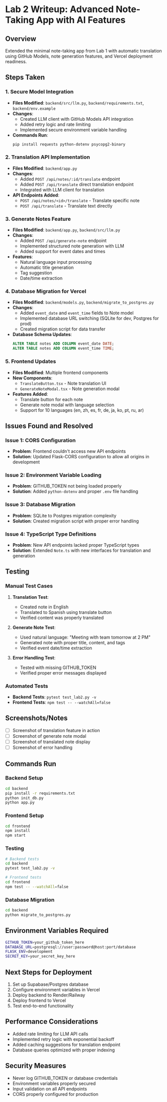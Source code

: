# Lab 2 Writeup: Advanced Note-Taking App with AI Features

## Overview
Extended the minimal note-taking app from Lab 1 with automatic translation using GitHub Models, note generation features, and Vercel deployment readiness.

## Steps Taken

### 1. Secure Model Integration
- **Files Modified**: `backend/src/llm.py`, `backend/requirements.txt`, `backend/env.example`
- **Changes**: 
  - Created LLM client with GitHub Models API integration
  - Added retry logic and rate limiting
  - Implemented secure environment variable handling
- **Commands Run**:
  ```bash
  pip install requests python-dotenv psycopg2-binary
  ```

### 2. Translation API Implementation
- **Files Modified**: `backend/app.py`
- **Changes**:
  - Added `POST /api/notes/:id/translate` endpoint
  - Added `POST /api/translate` direct translation endpoint
  - Integrated with LLM client for translation
- **API Endpoints Added**:
  - `POST /api/notes/<id>/translate` - Translate specific note
  - `POST /api/translate` - Translate text directly

### 3. Generate Notes Feature
- **Files Modified**: `backend/app.py`, `backend/src/llm.py`
- **Changes**:
  - Added `POST /api/generate-note` endpoint
  - Implemented structured note generation with LLM
  - Added support for event dates and times
- **Features**:
  - Natural language input processing
  - Automatic title generation
  - Tag suggestion
  - Date/time extraction

### 4. Database Migration for Vercel
- **Files Modified**: `backend/models.py`, `backend/migrate_to_postgres.py`
- **Changes**:
  - Added `event_date` and `event_time` fields to Note model
  - Implemented database URL switching (SQLite for dev, Postgres for prod)
  - Created migration script for data transfer
- **Database Schema Updates**:
  ```sql
  ALTER TABLE notes ADD COLUMN event_date DATE;
  ALTER TABLE notes ADD COLUMN event_time TIME;
  ```

### 5. Frontend Updates
- **Files Modified**: Multiple frontend components
- **New Components**:
  - `TranslateButton.tsx` - Note translation UI
  - `GenerateNoteModal.tsx` - Note generation modal
- **Features Added**:
  - Translate button for each note
  - Generate note modal with language selection
  - Support for 10 languages (en, zh, es, fr, de, ja, ko, pt, ru, ar)

## Issues Found and Resolved

### Issue 1: CORS Configuration
- **Problem**: Frontend couldn't access new API endpoints
- **Solution**: Updated Flask-CORS configuration to allow all origins in development

### Issue 2: Environment Variable Loading
- **Problem**: GITHUB_TOKEN not being loaded properly
- **Solution**: Added `python-dotenv` and proper `.env` file handling

### Issue 3: Database Migration
- **Problem**: SQLite to Postgres migration complexity
- **Solution**: Created migration script with proper error handling

### Issue 4: TypeScript Type Definitions
- **Problem**: New API endpoints lacked proper TypeScript types
- **Solution**: Extended `Note.ts` with new interfaces for translation and generation

## Testing

### Manual Test Cases
1. **Translation Test**:
   - Created note in English
   - Translated to Spanish using translate button
   - Verified content was properly translated

2. **Generate Note Test**:
   - Used natural language: "Meeting with team tomorrow at 2 PM"
   - Generated note with proper title, content, and tags
   - Verified event date/time extraction

3. **Error Handling Test**:
   - Tested with missing GITHUB_TOKEN
   - Verified proper error messages displayed

### Automated Tests
- **Backend Tests**: `pytest test_lab2.py -v`
- **Frontend Tests**: `npm test -- --watchAll=false`

## Screenshots/Notes
- [ ] Screenshot of translation feature in action
- [ ] Screenshot of generate note modal
- [ ] Screenshot of translated note display
- [ ] Screenshot of error handling

## Commands Run

### Backend Setup
```bash
cd backend
pip install -r requirements.txt
python init_db.py
python app.py
```

### Frontend Setup
```bash
cd frontend
npm install
npm start
```

### Testing
```bash
# Backend tests
cd backend
pytest test_lab2.py -v

# Frontend tests
cd frontend
npm test -- --watchAll=false
```

### Database Migration
```bash
cd backend
python migrate_to_postgres.py
```

## Environment Variables Required
```bash
GITHUB_TOKEN=your_github_token_here
DATABASE_URL=postgresql://user:password@host:port/database
FLASK_ENV=development
SECRET_KEY=your_secret_key_here
```

## Next Steps for Deployment
1. Set up Supabase/Postgres database
2. Configure environment variables in Vercel
3. Deploy backend to Render/Railway
4. Deploy frontend to Vercel
5. Test end-to-end functionality

## Performance Considerations
- Added rate limiting for LLM API calls
- Implemented retry logic with exponential backoff
- Added caching suggestions for translation endpoint
- Database queries optimized with proper indexing

## Security Measures
- Never log GITHUB_TOKEN or database credentials
- Environment variables properly secured
- Input validation on all API endpoints
- CORS properly configured for production
